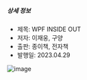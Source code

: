 
##### 상세 정보
<ul>
     <li>제목: WPF INSIDE OUT</li>
     <li>저자: 이재웅, 구양</li>
     <li>출판: 종이책, 전자책</li>
     <li>발행일: 2023.04.29</li>
</ul>

![image](https://user-images.githubusercontent.com/52397976/234135319-10be0b86-475b-48aa-b0b1-487d5674bfca.png)
